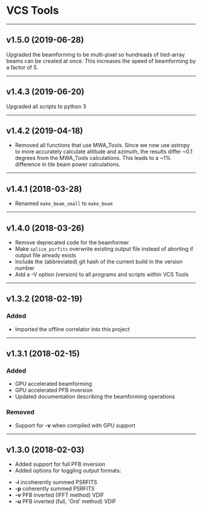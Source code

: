 # VCS Tools

----
## v1.5.0 (2019-06-28)

Upgraded the beamforming to be multi-pixel so hundreads of tied-array beams can be created at once. This increases the speed of beamforming by a factor of 5.

----
## v1.4.3 (2019-06-20)

Upgraded all scripts to python 3

----
## v1.4.2 (2019-04-18)

*   Removed all functions that use MWA_Tools. Since we now use astropy to more accurately calculate altitude and azimuth, the results differ ~0.1 degrees from the MWA_Tools calculations. This leads to a ~1% difference in tile beam power calculations.

----
## v1.4.1 (2018-03-28)

*   Renamed `make_beam_small` to `make_beam`

----
## v1.4.0 (2018-03-26)

*   Remove deprecated code for the beamformer
*   Make `splice_psrfits` overwrite existing output file instead of aborting if output file already exists
*   Include the (abbreviated) git hash of the current build in the version number
*   Add a -V option (version) to all programs and scripts within VCS Tools

----
## v1.3.2 (2018-02-19)

### Added

*   Imported the offline correlator into this project

----
## v1.3.1 (2018-02-15)

### Added

*   GPU accelerated beamforming
*   GPU accelerated PFB inversion
*   Updated documentation describing the beamforming operations

### Removed

  * Support for **-v** when compiled with GPU support

----
## v1.3.0 (2018-02-03)

*   Added support for full PFB inversion
*   Added options for toggling output formats:
  - **-i** incoherently summed PSRFITS
  - **-p** coherently summed PSRFITS
  - **-v** PFB inverted (IFFT method) VDIF
  - **-u** PFB inverted (full, 'Ord' method) VDIF

